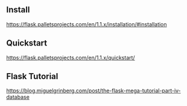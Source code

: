 

## Install
https://flask.palletsprojects.com/en/1.1.x/installation/#installation

## Quickstart
https://flask.palletsprojects.com/en/1.1.x/quickstart/

## Flask Tutorial
https://blog.miguelgrinberg.com/post/the-flask-mega-tutorial-part-iv-database